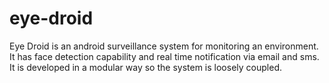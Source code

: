 eye-droid
=========

Eye Droid is an android surveillance system for monitoring an environment. It has face detection capability and real time notification via email
and sms.
It is developed in a modular way so the system is loosely coupled.
